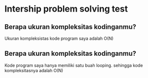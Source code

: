 # Intership problem solving test

## Berapa ukuran kompleksitas kodinganmu?

Ukuran kompleksistas kode program saya adalah O(N)

## Berapa ukuran kompleksitas kodinganmu?

Kode program saya hanya memiliki satu buah looping. sehingga kode kompleksitasnya adalah O(N)

